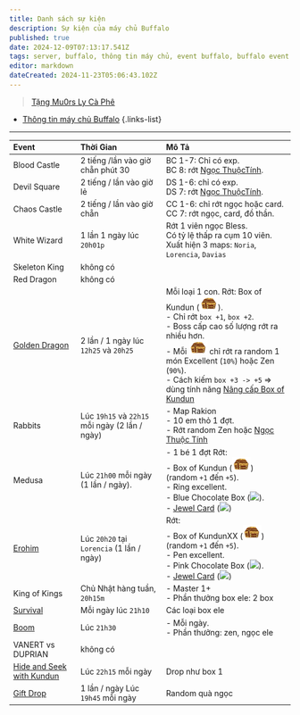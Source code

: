 ```yaml
---
title: Danh sách sự kiện
description: Sự kiện của máy chủ Buffalo
published: true
date: 2024-12-09T07:13:17.541Z
tags: server, buffalo, thông tin máy chủ, event buffalo, buffalo event
editor: markdown
dateCreated: 2024-11-23T05:06:43.102Z
---
```


> [Tặng Mu0rs Ly Cà Phê](https://mu0rs.com/ung-ho-mu-ko-reset)

- [Thông tin máy chủ Buffalo](https://wiki.mu0rs.com/vi/server/buffalo)
{.links-list}

___

<div align="center"/>

| Event | Thời Gian | Mô Tả |
|:------|:----------|:------|
| Blood Castle | 2 tiếng /lần vào giờ chẵn phút 30 | BC 1-7: Chỉ có exp.<br>BC 8: rớt [Ngọc ThuộcTính](/vi/craft/jewel-of-elements). |
| Devil Square | 2 tiếng / lần vào giờ lẻ | DS 1-6: chỉ có exp.<br>DS 7: rớt [Ngọc ThuộcTính](/vi/craft/jewel-of-elements). |
| Chaos Castle | 2 tiếng / lần vào giờ chẵn | CC 1-6: chỉ rớt ngọc hoặc card.<br>CC 7: rớt ngọc, card, đồ thần. |
| White Wizard | 1 lần 1 ngày lúc `20h01p` |  Rớt 1 viên ngọc Bless.<br>Có tỷ lệ thấp ra cụm 10 viên.<br>Xuất hiện 3 maps: `Noria`, `Lorencia`, `Davias` |
| Skeleton King | không có | |
| Red Dragon | không có | |
| [Golden Dragon](/vi/events/invasion-of-dourados) | 2 lần / 1 ngày lúc `12h25` và `20h25` | Mỗi loại 1 con. Rớt: Box of Kundun (![box_kundun.png](/assets/box_kundun.png)).<br>- Chỉ rớt `box +1`, `box +2`.<br>- Boss cấp cao số lượng rớt ra nhiều hơn.<br>- Mỗi ![box_kundun.png](/assets/box_kundun.png) chỉ rớt ra random 1 món Excellent (`10%`) hoặc Zen (`90%`).<br>- Cách kiếm `box +3 -> +5` => dùng tính năng [Nâng cấp Box of Kundun](/vi/craft/upgrade-box-kundun) |
| Rabbits | Lúc `19h15` và `22h15` mỗi ngày (2 lần / ngày) | - Map Rakion<br>- 10 em thỏ 1 đợt.<br>- Rớt random Zen hoặc [Ngọc Thuộc Tính](/vi/craft/jewel-of-elements) |
| Medusa | Lúc `21h00` mỗi ngày (1 lần / ngày). | - 1 bé 1 đợt Rớt:<br>- Box of Kundun (![box_kundun.png](/assets/box_kundun.png)) (random `+1` đến `+5`).<br>- Ring excellent.<br>- Blue Chocolate Box (![](https://mu0rs.com/item_images/14/34.gif)).<br>- [Jewel Card](/vi/craft/jewel-card) (![](https://mu0rs.com/item_images/14/146.gif)) |
| [Erohim](/vi/monsters/erohim) | Lúc `20h20` tại `Lorencia` (1 lần / ngày) | Rớt:<br>- Box of KundunXX (![box_kundun.png](/assets/box_kundun.png)) (random `+1` đến `+5`).<br>- Pen excellent.<br>- Pink Chocolate Box (![](https://mu0rs.com/item_images/14/32.gif)).<br>- [Jewel Card](/vi/craft/jewel-card) (![](https://mu0rs.com/item_images/14/146.gif)) |
| King of Kings | Chủ Nhật hàng tuần, `20h15m` | - Master 1+<br>- Phần thưởng box ele: 2 box |
| [Survival](/vi/events/survival) | Mỗi ngày lúc `21h10` | Các loại box ele |
| [Boom](/vi/events/boom) | Lúc `21h30` | - Mỗi ngày.<br>- Phần thưởng: zen, ngọc ele | |
| VANERT vs DUPRIAN | không có | |
| [Hide and Seek with Kundun](/vi/events/hide-and-seek-with-kundun) | Lúc `22h15` mỗi ngày | Drop như box 1 |
| [Gift Drop](/vi/events/gift-drop) | 1 lần / ngày Lúc `19h45` mỗi ngày | Random quà ngọc |